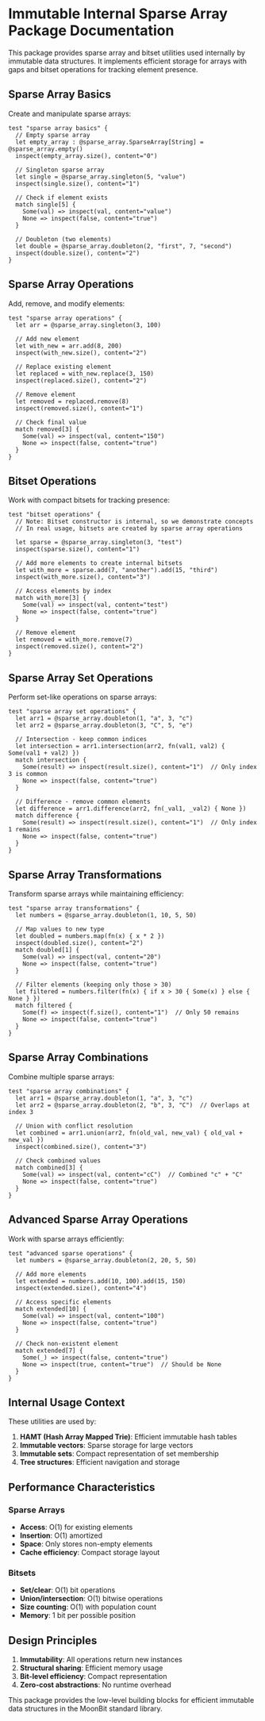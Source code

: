 # Immutable Internal Sparse Array Package Documentation

This package provides sparse array and bitset utilities used internally by immutable data structures. It implements efficient storage for arrays with gaps and bitset operations for tracking element presence.

## Sparse Array Basics

Create and manipulate sparse arrays:

```moonbit
test "sparse array basics" {
  // Empty sparse array
  let empty_array : @sparse_array.SparseArray[String] = @sparse_array.empty()
  inspect(empty_array.size(), content="0")
  
  // Singleton sparse array
  let single = @sparse_array.singleton(5, "value")
  inspect(single.size(), content="1")
  
  // Check if element exists
  match single[5] {
    Some(val) => inspect(val, content="value")
    None => inspect(false, content="true")
  }
  
  // Doubleton (two elements)
  let double = @sparse_array.doubleton(2, "first", 7, "second")
  inspect(double.size(), content="2")
}
```

## Sparse Array Operations

Add, remove, and modify elements:

```moonbit
test "sparse array operations" {
  let arr = @sparse_array.singleton(3, 100)
  
  // Add new element
  let with_new = arr.add(8, 200)
  inspect(with_new.size(), content="2")
  
  // Replace existing element
  let replaced = with_new.replace(3, 150)
  inspect(replaced.size(), content="2")
  
  // Remove element
  let removed = replaced.remove(8)
  inspect(removed.size(), content="1")
  
  // Check final value
  match removed[3] {
    Some(val) => inspect(val, content="150")
    None => inspect(false, content="true")
  }
}
```

## Bitset Operations

Work with compact bitsets for tracking presence:

```moonbit
test "bitset operations" {
  // Note: Bitset constructor is internal, so we demonstrate concepts
  // In real usage, bitsets are created by sparse array operations
  
  let sparse = @sparse_array.singleton(3, "test")
  inspect(sparse.size(), content="1")
  
  // Add more elements to create internal bitsets
  let with_more = sparse.add(7, "another").add(15, "third")
  inspect(with_more.size(), content="3")
  
  // Access elements by index
  match with_more[3] {
    Some(val) => inspect(val, content="test")
    None => inspect(false, content="true")
  }
  
  // Remove element
  let removed = with_more.remove(7)
  inspect(removed.size(), content="2")
}
```

## Sparse Array Set Operations

Perform set-like operations on sparse arrays:

```moonbit
test "sparse array set operations" {
  let arr1 = @sparse_array.doubleton(1, "a", 3, "c")
  let arr2 = @sparse_array.doubleton(3, "C", 5, "e")
  
  // Intersection - keep common indices
  let intersection = arr1.intersection(arr2, fn(val1, val2) { Some(val1 + val2) })
  match intersection {
    Some(result) => inspect(result.size(), content="1")  // Only index 3 is common
    None => inspect(false, content="true")
  }
  
  // Difference - remove common elements
  let difference = arr1.difference(arr2, fn(_val1, _val2) { None })
  match difference {
    Some(result) => inspect(result.size(), content="1")  // Only index 1 remains
    None => inspect(false, content="true")
  }
}
```

## Sparse Array Transformations

Transform sparse arrays while maintaining efficiency:

```moonbit
test "sparse array transformations" {
  let numbers = @sparse_array.doubleton(1, 10, 5, 50)
  
  // Map values to new type
  let doubled = numbers.map(fn(x) { x * 2 })
  inspect(doubled.size(), content="2")
  match doubled[1] {
    Some(val) => inspect(val, content="20")
    None => inspect(false, content="true")
  }
  
  // Filter elements (keeping only those > 30)
  let filtered = numbers.filter(fn(x) { if x > 30 { Some(x) } else { None } })
  match filtered {
    Some(f) => inspect(f.size(), content="1")  // Only 50 remains
    None => inspect(false, content="true")
  }
}
```

## Sparse Array Combinations

Combine multiple sparse arrays:

```moonbit
test "sparse array combinations" {
  let arr1 = @sparse_array.doubleton(1, "a", 3, "c")
  let arr2 = @sparse_array.doubleton(2, "b", 3, "C")  // Overlaps at index 3
  
  // Union with conflict resolution
  let combined = arr1.union(arr2, fn(old_val, new_val) { old_val + new_val })
  inspect(combined.size(), content="3")
  
  // Check combined values
  match combined[3] {
    Some(val) => inspect(val, content="cC")  // Combined "c" + "C"
    None => inspect(false, content="true")
  }
}
```

## Advanced Sparse Array Operations

Work with sparse arrays efficiently:

```moonbit
test "advanced sparse operations" {
  let numbers = @sparse_array.doubleton(2, 20, 5, 50)
  
  // Add more elements
  let extended = numbers.add(10, 100).add(15, 150)
  inspect(extended.size(), content="4")
  
  // Access specific elements
  match extended[10] {
    Some(val) => inspect(val, content="100")
    None => inspect(false, content="true")
  }
  
  // Check non-existent element
  match extended[7] {
    Some(_) => inspect(false, content="true")
    None => inspect(true, content="true")  // Should be None
  }
}
```

## Internal Usage Context

These utilities are used by:

1. **HAMT (Hash Array Mapped Trie)**: Efficient immutable hash tables
2. **Immutable vectors**: Sparse storage for large vectors
3. **Immutable sets**: Compact representation of set membership
4. **Tree structures**: Efficient navigation and storage

## Performance Characteristics

### Sparse Arrays
- **Access**: O(1) for existing elements
- **Insertion**: O(1) amortized
- **Space**: Only stores non-empty elements
- **Cache efficiency**: Compact storage layout

### Bitsets
- **Set/clear**: O(1) bit operations
- **Union/intersection**: O(1) bitwise operations
- **Size counting**: O(1) with population count
- **Memory**: 1 bit per possible position

## Design Principles

1. **Immutability**: All operations return new instances
2. **Structural sharing**: Efficient memory usage
3. **Bit-level efficiency**: Compact representation
4. **Zero-cost abstractions**: No runtime overhead

This package provides the low-level building blocks for efficient immutable data structures in the MoonBit standard library.
